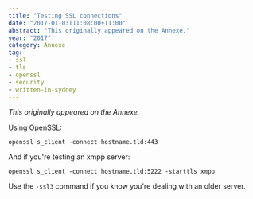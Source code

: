 ```yaml
---
title: "Testing SSL connections"
date: "2017-01-03T11:08:00+11:00"
abstract: "This originally appeared on the Annexe."
year: "2017"
category: Annexe
tag:
- ssl
- tls
- openssl
- security
- written-in-sydney
---
```

*This originally appeared on the Annexe.*

Using OpenSSL:

    openssl s_client -connect hostname.tld:443

And if you're testing an xmpp server:

    openssl s_client -connect hostname.tld:5222 -starttls xmpp

Use the `-ssl3` command if you know you're dealing with an older server.

